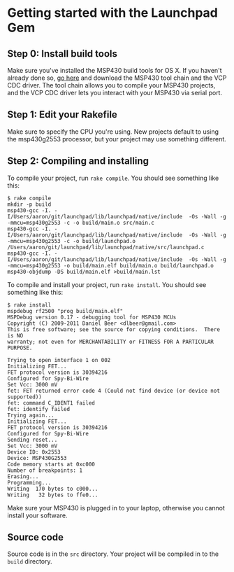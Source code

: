 # Getting started with the Launchpad Gem

## Step 0: Install build tools

Make sure you've installed the MSP430 build tools for OS X.  If you haven't
already done so, [go here][1] and download the MSP430 tool chain and the
VCP CDC driver.  The tool chain allows you to compile your MSP430 projects,
and the VCP CDC driver lets you interact with your MSP430 via serial port.

## Step 1: Edit your Rakefile

Make sure to specify the CPU you're using.  New projects default to using the
msp430g2553 processor, but your project may use something different.

## Step 2: Compiling and installing

To compile your project, run `rake compile`.  You should see something like
this:

```
$ rake compile
mkdir -p build
msp430-gcc -I. -I/Users/aaron/git/launchpad/lib/launchpad/native/include  -Os -Wall -g -mmcu=msp430g2553 -c -o build/main.o src/main.c
msp430-gcc -I. -I/Users/aaron/git/launchpad/lib/launchpad/native/include  -Os -Wall -g -mmcu=msp430g2553 -c -o build/launchpad.o /Users/aaron/git/launchpad/lib/launchpad/native/src/launchpad.c
msp430-gcc -I. -I/Users/aaron/git/launchpad/lib/launchpad/native/include  -Os -Wall -g -mmcu=msp430g2553 -o build/main.elf build/main.o build/launchpad.o
msp430-objdump -DS build/main.elf >build/main.lst
```

To compile and install your project, run `rake install`.  You should see
something like this:

```
$ rake install
mspdebug rf2500 "prog build/main.elf"
MSPDebug version 0.17 - debugging tool for MSP430 MCUs
Copyright (C) 2009-2011 Daniel Beer <dlbeer@gmail.com>
This is free software; see the source for copying conditions.  There is NO
warranty; not even for MERCHANTABILITY or FITNESS FOR A PARTICULAR PURPOSE.

Trying to open interface 1 on 002
Initializing FET...
FET protocol version is 30394216
Configured for Spy-Bi-Wire
Set Vcc: 3000 mV
fet: FET returned error code 4 (Could not find device (or device not supported))
fet: command C_IDENT1 failed
fet: identify failed
Trying again...
Initializing FET...
FET protocol version is 30394216
Configured for Spy-Bi-Wire
Sending reset...
Set Vcc: 3000 mV
Device ID: 0x2553
Device: MSP430G2553
Code memory starts at 0xc000
Number of breakpoints: 1
Erasing...
Programming...
Writing  170 bytes to c000...
Writing   32 bytes to ffe0...
```

Make sure your MSP430 is plugged in to your laptop, otherwise you cannot
install your software.

## Source code

Source code is in the `src` directory.  Your project will be compiled in to
the `build` directory.

[1]: http://code.google.com/p/osx-launchpad/downloads/list
